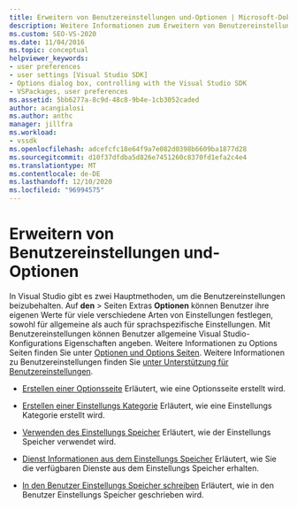 ```yaml
---
title: Erweitern von Benutzereinstellungen und-Optionen | Microsoft-Dokumentation
description: Weitere Informationen zum Erweitern von Benutzereinstellungen und Optionen im Visual Studio SDK finden Sie unter Verwenden der Ressourcen in diesem Artikel.
ms.custom: SEO-VS-2020
ms.date: 11/04/2016
ms.topic: conceptual
helpviewer_keywords:
- user preferences
- user settings [Visual Studio SDK]
- Options dialog box, controlling with the Visual Studio SDK
- VSPackages, user preferences
ms.assetid: 5bb6277a-8c9d-48c8-9b4e-1cb3052caded
author: acangialosi
ms.author: anthc
manager: jillfra
ms.workload:
- vssdk
ms.openlocfilehash: adcefcfc18e64f9a7e082d0398b6609ba1877d28
ms.sourcegitcommit: d10f37dfdba5d826e7451260c8370fd1efa2c4e4
ms.translationtype: MT
ms.contentlocale: de-DE
ms.lasthandoff: 12/10/2020
ms.locfileid: "96994575"
---
```

# <a name="extend-user-settings-and-options"></a>Erweitern von Benutzereinstellungen und-Optionen
In Visual Studio gibt es zwei Hauptmethoden, um die Benutzereinstellungen beizubehalten. Auf **den**  >  Seiten Extras **Optionen** können Benutzer ihre eigenen Werte für viele verschiedene Arten von Einstellungen festlegen, sowohl für allgemeine als auch für sprachspezifische Einstellungen. Mit Benutzereinstellungen können Benutzer allgemeine Visual Studio-Konfigurations Eigenschaften angeben. Weitere Informationen zu Options Seiten finden Sie unter [Optionen und Options Seiten](../extensibility/internals/options-and-options-pages.md). Weitere Informationen zu Benutzereinstellungen finden Sie [unter Unterstützung für Benutzereinstellungen](../extensibility/internals/support-for-user-settings.md).

- [Erstellen einer Optionsseite](../extensibility/creating-an-options-page.md) Erläutert, wie eine Optionsseite erstellt wird.

- [Erstellen einer Einstellungs Kategorie](../extensibility/creating-a-settings-category.md) Erläutert, wie eine Einstellungs Kategorie erstellt wird.

- [Verwenden des Einstellungs Speicher](../extensibility/using-the-settings-store.md) Erläutert, wie der Einstellungs Speicher verwendet wird.

- [Dienst Informationen aus dem Einstellungs Speicher](../extensibility/getting-service-information-from-the-settings-store.md) Erläutert, wie Sie die verfügbaren Dienste aus dem Einstellungs Speicher erhalten.

- [In den Benutzer Einstellungs Speicher schreiben](../extensibility/writing-to-the-user-settings-store.md) Erläutert, wie in den Benutzer Einstellungs Speicher geschrieben wird.
